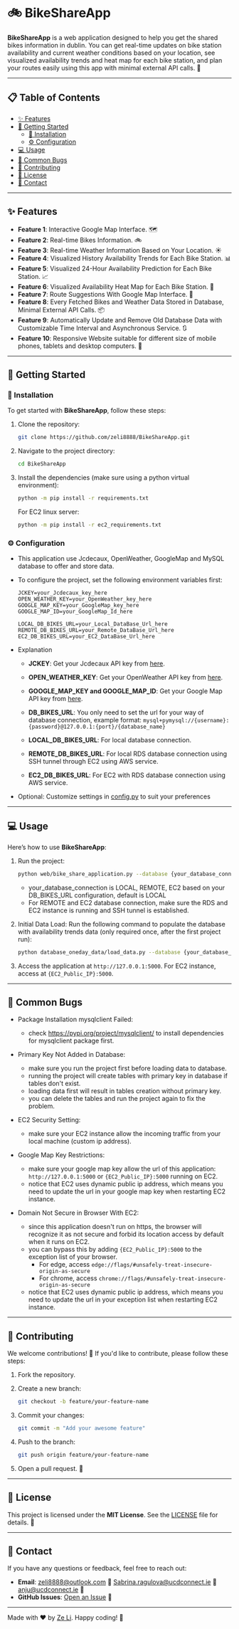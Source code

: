# 🚲 BikeShareApp

**BikeShareApp** is a web application designed to help you get the shared bikes information in dublin. You can get real-time updates on bike station availability and current weather conditions based on your location, see visualized availability trends and heat map for each bike station, and plan your routes easily using this app with minimal external API calls. 🎉

---

## 📋 Table of Contents
- [✨ Features](#-features)
- [🚀 Getting Started](#-getting-started)
  - [🔧 Installation](#-installation)
  - [⚙️ Configuration](#️-configuration)
- [💻 Usage](#-usage)
- [🐛 Common Bugs](#-common-bugs)
- [🤝 Contributing](#-contributing)
- [📝 License](#-license)
- [📧 Contact](#-contact)

---

## ✨ Features
- **Feature 1**: Interactive Google Map Interface. 🗺️
- **Feature 2**: Real-time Bikes Information. 🚲
- **Feature 3**: Real-time Weather Information Based on Your Location. ☀️
- **Feature 4**: Visualized History Availability Trends for Each Bike Station. 📊
- **Feature 5**: Visualized 24-Hour Availability Prediction for Each Bike Station. 📈
- **Feature 6**: Visualized Availability Heat Map for Each Bike Station. 📌
- **Feature 7**: Route Suggestions With Google Map Interface. 🛞
- **Feature 8**: Every Fetched Bikes and Weather Data Stored in Database, Minimal External API Calls. 📦
- **Feature 9**: Automatically Update and Remove Old Database Data with Customizable Time Interval and Asynchronous Service. 🔃
- **Feature 10**: Responsive Website suitable for different size of mobile phones, tablets and desktop computers. 📱
---

## 🚀 Getting Started

### 🔧 Installation
To get started with **BikeShareApp**, follow these steps:

1. Clone the repository:
   ```bash
   git clone https://github.com/zeli8888/BikeShareApp.git
   ```

2. Navigate to the project directory:
   ```bash
   cd BikeShareApp
   ```

3. Install the dependencies (make sure using a python virtual environment):
   ```bash
   python -m pip install -r requirements.txt
   ```
   For EC2 linux server:
   ```bash
   python -m pip install -r ec2_requirements.txt
   ```

### ⚙️ Configuration
- This application use Jcdecaux, OpenWeather, GoogleMap and MySQL database to offer and store data.
- To configure the project, set the following environment variables first:

    ```env
    JCKEY=your_Jcdecaux_key_here
    OPEN_WEATHER_KEY=your_OpenWeather_key_here
    GOOGLE_MAP_KEY=your_GoogleMap_key_here
    GOOGLE_MAP_ID=your_GoogleMap_Id_here

    LOCAL_DB_BIKES_URL=your_Local_DataBase_Url_here
    REMOTE_DB_BIKES_URL=your_Remote_DataBase_Url_here
    EC2_DB_BIKES_URL=your_EC2_DataBase_Url_here
    ```

- Explanation

    - **JCKEY**: Get your Jcdecaux API key from [here](https://developer.jcdecaux.com/#/home).
    - **OPEN_WEATHER_KEY**: Get your OpenWeather API key from [here](https://openweathermap.org/api).
    - **GOOGLE_MAP_KEY and GOOGLE_MAP_ID**: Get your Google Map API key from [here](https://developers.google.com/maps/gmp-get-started).

    - **DB_BIKES_URL**: You only need to set the url for your way of database connection, example format:
    `mysql+pymysql://{username}:{password}@127.0.0.1:{port}/{database_name}`
    - **LOCAL_DB_BIKES_URL**: For local database connection.
    - **REMOTE_DB_BIKES_URL**: For local RDS database connection using SSH tunnel through EC2 using AWS service.
    - **EC2_DB_BIKES_URL**: For EC2 with RDS database connection using AWS service.

- Optional: Customize settings in [config.py](web/src/config.py) to suit your preferences
---

## 💻 Usage
Here’s how to use **BikeShareApp**:

1. Run the project:
   ```bash
   python web/bike_share_application.py --database {your_database_connection}
   ```
    - your_database_connection is LOCAL, REMOTE, EC2 based on your DB_BIKES_URL configuration, default is LOCAL
    - For REMOTE and EC2 database connection, make sure the RDS and EC2 instance is running and SSH tunnel is established.

2. Initial Data Load: Run the following command to populate the database with availability trends data (only required once, after the first project run):
   ```bash
   python database_oneday_data/load_data.py --database {your_database_connection}
   ```

3. Access the application at `http://127.0.0.1:5000`. For EC2 instance, access at `{EC2_Public_IP}:5000`.

---

## 🐛 Common Bugs

- Package Installation mysqlclient Failed:
    - check https://pypi.org/project/mysqlclient/ to install dependencies for mysqlclient package first.

- Primary Key Not Added in Database:
    - make sure you run the project first before loading data to database.
    - running the project will create tables with primary key in database if tables don't exist.
    - loading data first will result in tables creation without primary key.
    - you can delete the tables and run the project again to fix the problem.

- EC2 Security Setting:
    - make sure your EC2 instance allow the incoming traffic from your local machine (custom ip address).

- Google Map Key Restrictions:
    - make sure your google map key allow the url of this application: `http://127.0.0.1:5000` or `{EC2_Public_IP}:5000` running on EC2.
    - notice that EC2 uses dynamic public ip address, which means you need to update the url in your google map key when restarting EC2 instance.

- Domain Not Secure in Browser With EC2:
    - since this application doesn't run on https, the browser will recognize it as not secure and forbid its location access by default when it runs on EC2.
    - you can bypass this by adding `{EC2_Public_IP}:5000` to the exception list of your browser.
        - For edge, access `edge://flags/#unsafely-treat-insecure-origin-as-secure`
        - For chrome, access `chrome://flags/#unsafely-treat-insecure-origin-as-secure`
    - notice that EC2 uses dynamic public ip address, which means you need to update the url in your exception list when restarting EC2 instance.


---

## 🤝 Contributing
We welcome contributions! 🎉 If you'd like to contribute, please follow these steps:

1. Fork the repository.

2. Create a new branch:
   ```bash
   git checkout -b feature/your-feature-name
   ```

3. Commit your changes:
   ```bash
   git commit -m "Add your awesome feature"
   ```

4. Push to the branch:
   ```bash
   git push origin feature/your-feature-name
   ```

5. Open a pull request. 🚀

---

## 📝 License
This project is licensed under the **MIT License**. See the [LICENSE](LICENSE) file for details. 🐜

---

## 📧 Contact
If you have any questions or feedback, feel free to reach out:

- **Email**: zeli8888@outlook.com 📩 Sabrina.ragulova@ucdconnect.ie 📩 anju@ucdconnect.ie 📩
- **GitHub Issues**: [Open an Issue](https://github.com/zeli8888/BikeShareApp/issues) 🐛

---

Made with ❤️ by [Ze Li](https://github.com/zeli8888). Happy coding! 🎉
